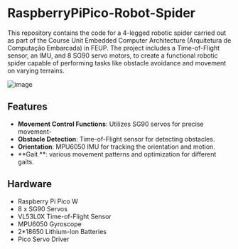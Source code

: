 # RaspberryPiPico-Robot-Spider

This repository contains the code for a 4-legged robotic spider carried out as part of the Course Unit Embedded Computer Architecture (Arquitetura de Computação Embarcada) in FEUP. The project includes a Time-of-Flight sensor, an IMU, and 8 SG90 servo motors, to create a functional robotic spider capable of performing tasks like obstacle avoidance and movement on varying terrains.

![image](https://github.com/Xizesse/RaspberryPiPico-Robot-Spider/assets/116903107/f17dcb1a-b7f8-46d6-86f1-cdd583b3588e)


## Features
- **Movement Control Functions**: Utilizes SG90 servos for precise movement-
- **Obstacle Detection**: Time-of-Flight sensor for detecting obstacles.
- **Orientation**: MPU6050 IMU for tracking the orientation and motion.
- **Gait **:  various movement patterns and optimization for different gaits.

## Hardware
- Raspberry Pi Pico W
- 8 x SG90 Servos
- VL53L0X Time-of-Flight Sensor
- MPU6050 Gyroscope
- 2*18650 Lithium-Ion Batteries
- Pico Servo Driver

